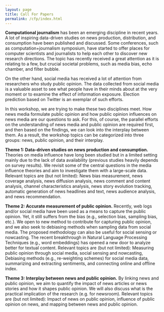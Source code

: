 ```yaml
---
layout: page
title: Call For Papers
permalink: /cfp/index.html
---
```


>

**Computational journalism** has been an emerging discipline in recent years.  A lot of inspiring data-driven studies on news production, distribution, and consumption have been published and discussed. Some conferences, such as computation+journalism symposium, have started to offer places for computer scientists and journalists to help each other to discover new research directions. The topic has recently received a great attention as it is relating to a few, but crucial societal problems, such as media bias, echo chamber, and filter bubble. 

On the other hand, social media has received a lot of attention from researchers who study public opinion. The data collected from social media is a valuable asset to see what people have in their minds about at the very moment or to examine the effect of information exposure. Election prediction based on Twitter is an exemplar of such efforts.  

In this workshop, we are trying to make these two disciplines meet.  How news media formulate public opinion and how public opinion influences on news media are our questions to ask.  For this, of course, the parallel efforts on the understanding of news media and public opinion are required first, and then based on the findings, we can look into the interplay between them.  As a result, the workshop topics can be categorized into three groups:  news, public opinion, and their interplay. 



**Theme 1: Data-driven studies on news production and consumption.**
Theories on media influence have long been studied but in a limited setting mainly due to the lack of data availability (previous studies heavily depends on survey results). We revisit some of the central questions in the media influence theories and aim to investigate them with a large-scale data. Relevant topics are (but not limited): News bias measurement, news coverage analysis, news diffusion analysis, news comment and content analysis, channel characteristics analysis, news story evolution tracking, automatic generation of news headlines and text, news audience analysis, and news recommendation. 

**Theme 2: Accurate measurement of public opinion.** Recently, web logs and/or social media have been used as a means to capture the public opinion. Yet, it still suffers from the bias (e.g., selection bias, sampling bias, etc.). We open to new method to contribute for capturing public opinion, and we also seek to debiasing methods when sampling data from social media. The proposed methodology can also be useful for social sensing or nowcasting. The recent breakthrough in Natural Language Processing Techniques (e.g., word embeddings) has opened a new door to analyze better for textual content. Relevant topics are (but not limited): Measuring public opinion through social media, social sensing and nowcasting, Debiasing methods (e.g., re-weighting schemes) for social media data, summarizing and extracting sentiments, and connecting online and offline index.

**Theme 3: Interplay between news and public opinion.**
By linking news and public opinion, we aim to quantify the impact of news articles or news stories and how it shapes public opinion. We will also discuss what is the practical implication of the research (e.g. for newsroom). Relevant topics are (but not limited): Impact of news on public opinion, influence of public opinion on news, and mapping between news and public opinion. 


<!-- **Special Theme 1: Corona Virus.**   
After the US presidential election, fake news has received a lot of attention from both academia and industry. There are many components regarding fake news: detecting fake news, users’ motivation of sharing fake news, the effect of fake news in shaping public opinion or the election result, filter bubbles and echo chambers of news feed in social media, and how to lessen the effect of misinformation.  -->

